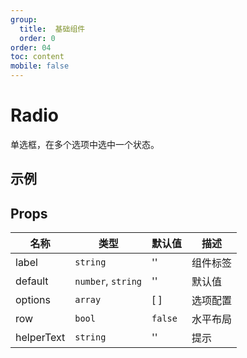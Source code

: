 ```yaml
---
group:
  title:  基础组件
  order: 0
order: 04
toc: content
mobile: false
---
```


# Radio

单选框，在多个选项中选中一个状态。


## 示例

<code src="./examples/Radio" compact background="#fff"></code>

## Props

| 名称       | 类型               | 默认值  | 描述     |
| ---------- | ------------------ | ------- | -------- |
| label      | `string`           | ''      | 组件标签 |
| default    | `number`, `string` | ''      | 默认值   |
| options    | `array`            | [ ]     | 选项配置 |
| row        | `bool`             | `false` | 水平布局 |
| helperText | `string`           | ''      | 提示     |
